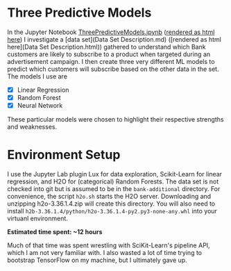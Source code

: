 # Three Predictive Models 

In the Jupyter Notebook [ThreePredictiveModels.ipynb](ThreePredictiveModels.ipynb) ([rendered as html here](ThreePredictiveModels.html)) I investigate a [data set](Data Set Description.md) ([rendered as html here](Data Set Description.html)) gathered to understand which Bank customers are likely to subscribe to a product when targeted during an advertisement campaign. I then create three very different ML models to predict which customers will subscribe based on the other data in the set. The models I use are

 - [X] Linear Regression
 - [X] Random Forest
 - [x] Neural Network

 These particular models were chosen to highlight their respective strengths and weaknesses.

 # Environment Setup

 I use the Jupyter Lab plugin Lux for data exploration, Scikit-Learn for linear regression, and H2O for (categorical) Random Forests. The data set is not checked into git but is assumed to be in the `bank-additional` directory. For convenience, the script `h2o.sh` starts the H2O server. Downloading and unzipping h2o-3.36.1.4.zip will create this directory. You will also need to install `h2b-3.36.1.4/python/h2o-3.36.1.4-py2.py3-none-any.whl` into your virtuanl environment.

**Estimated time spent: ~12 hours**

Much of that time was spent wrestling with SciKit-Learn's pipeline API, which I am not very familiar with. I also wasted a lot of time trying to bootstrap TensorFlow on my machine, but I ultimately gave up.